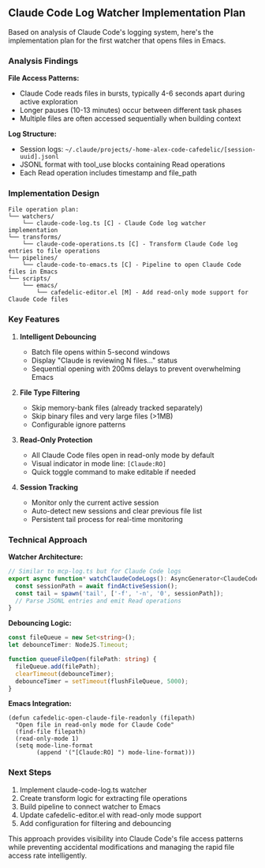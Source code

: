 ## Claude Code Log Watcher Implementation Plan

Based on analysis of Claude Code's logging system, here's the implementation plan for the first watcher that opens files in Emacs.

### Analysis Findings

**File Access Patterns:**
- Claude Code reads files in bursts, typically 4-6 seconds apart during active exploration
- Longer pauses (10-13 minutes) occur between different task phases
- Multiple files are often accessed sequentially when building context

**Log Structure:**
- Session logs: `~/.claude/projects/-home-alex-code-cafedelic/[session-uuid].jsonl`
- JSONL format with tool_use blocks containing Read operations
- Each Read operation includes timestamp and file_path

### Implementation Design

```
File operation plan:
└── watchers/
    └── claude-code-log.ts [C] - Claude Code log watcher implementation
└── transforms/
    └── claude-code-operations.ts [C] - Transform Claude Code log entries to file operations
└── pipelines/
    └── claude-code-to-emacs.ts [C] - Pipeline to open Claude Code files in Emacs
└── scripts/
    └── emacs/
        └── cafedelic-editor.el [M] - Add read-only mode support for Claude Code files
```

### Key Features

1. **Intelligent Debouncing**
   - Batch file opens within 5-second windows
   - Display "Claude is reviewing N files..." status
   - Sequential opening with 200ms delays to prevent overwhelming Emacs

2. **File Type Filtering**
   - Skip memory-bank files (already tracked separately)
   - Skip binary files and very large files (>1MB)
   - Configurable ignore patterns

3. **Read-Only Protection**
   - All Claude Code files open in read-only mode by default
   - Visual indicator in mode line: `[Claude:RO]`
   - Quick toggle command to make editable if needed

4. **Session Tracking**
   - Monitor only the current active session
   - Auto-detect new sessions and clear previous file list
   - Persistent tail process for real-time monitoring

### Technical Approach

**Watcher Architecture:**
```typescript
// Similar to mcp-log.ts but for Claude Code logs
export async function* watchClaudeCodeLogs(): AsyncGenerator<ClaudeCodeLogEntry> {
  const sessionPath = await findActiveSession();
  const tail = spawn('tail', ['-f', '-n', '0', sessionPath]);
  // Parse JSONL entries and emit Read operations
}
```

**Debouncing Logic:**
```typescript
const fileQueue = new Set<string>();
let debounceTimer: NodeJS.Timeout;

function queueFileOpen(filePath: string) {
  fileQueue.add(filePath);
  clearTimeout(debounceTimer);
  debounceTimer = setTimeout(flushFileQueue, 5000);
}
```

**Emacs Integration:**
```elisp
(defun cafedelic-open-claude-file-readonly (filepath)
  "Open file in read-only mode for Claude Code"
  (find-file filepath)
  (read-only-mode 1)
  (setq mode-line-format 
        (append '("[Claude:RO] ") mode-line-format)))
```

### Next Steps

1. Implement claude-code-log.ts watcher
2. Create transform logic for extracting file operations
3. Build pipeline to connect watcher to Emacs
4. Update cafedelic-editor.el with read-only mode support
5. Add configuration for filtering and debouncing

This approach provides visibility into Claude Code's file access patterns while preventing accidental modifications and managing the rapid file access rate intelligently.